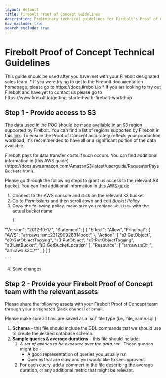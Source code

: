 ```yaml
---
layout: default
title: Firebolt Proof of Concept Guidelines
description: Preliminary technical guidelines for Firebolt's Proof of Concept process
nav_exclude: true
search_exclude: true
---
```


# Firebolt Proof of Concept Technical Guidelines


<aside>
This guide should be used after you have met with your Firebolt designated sales team.
* If you were trying to get to the Firebolt documentation homepage, please go to https://docs.firebolt.io
* If you are looking to try out Firebolt and have yet to contact us please go to https://www.firebolt.io/getting-started-with-firebolt-workshop
</aside>

## Step 1 - Provide access to S3
The data used in the POC should be made available in an S3 region supported by Firebolt. You can find a list of regions supported by Firebolt in this [link](https://docs.firebolt.io/general-reference/available-regions.html). To ensure the Proof of Concept accurately reflects your production workload, it's recommended to have all or a significant portion of the data available.

<aside>
Firebolt pays for data transfer costs if such occurs. You can find additional information in [this
AWS guide](https://docs.aws.amazon.com/AmazonS3/latest/userguide/RequesterPaysBuckets.html). 
</aside>

Please go through the following steps to grant us access to the relevant S3 bucket. You can find additional information in [this AWS guide](https://docs.aws.amazon.com/AmazonS3/latest/userguide/add-bucket-policy.html)

1. Connect to the AWS console and click on the relevant S3 bucket
2. Go to *Permissions* and then scroll down and edit *Bucket Policy*
3. Copy the following policy. make sure you replace `<bucket>` with the actual bucket name
    ```json
    {
  "Version": "2012-10-17",
  "Statement": [
    {
      "Effect": "Allow",
      "Principal": {
        "AWS": "arn:aws:iam::231290928314:root"
      },
      "Action": [
        "s3:GetObject",
        "s3:GetObjectTagging",
        "s3:PutObject",
        "s3:PutObjectTagging",
        "s3:ListBucket",
        "s3:GetBucketLocation"
      ],
      "Resource": [
        "arn:aws:s3:::<bucket>",
        "arn:aws:s3:::<bucket>/*"
      ]
    }
  ]
}

    ```
4. Save changes

## Step 2 - Provide your Firebolt Proof of Concept team with the relevant assets

Please share the following assets with your Firebolt Proof of Concept team through your designated Slack channel or email.

<aside> Please make sure all files are saved as a `sql` file type (i.e, `file_name.sql`) </aside>

1. **Schema** - this file should include the DDL commands that we should use to create the desired database schema.
2. **Sample queries & average durations** - this file should include:
    1. *A set of queries to be executed over the data set* - These queries might be - 
        * A good representation of queries you usually run
        * Queries that are slow and you would like to see improved.
    2. For each query, add a comment in the file describing the average duration, or any additional metric that might be relevant.
